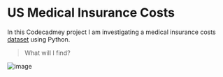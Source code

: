 # US Medical Insurance Costs
In this Codecadmey project I am investigating a medical insurance costs [dataset](https://www.kaggle.com/mirichoi0218/insurance) using Python. 

> What will I find?

![image](https://ventsabout.com/wp-content/uploads/2021/11/464fe8_f2fd9894f24c43c3be77f40abfd06d10_mv2.jpg)



